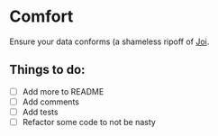 # Comfort

Ensure your data conforms (a shameless ripoff of [Joi](https://github.com/hapijs/joi).

## Things to do:

- [ ] Add more to README
- [ ] Add comments
- [ ] Add tests
- [ ] Refactor some code to not be nasty
